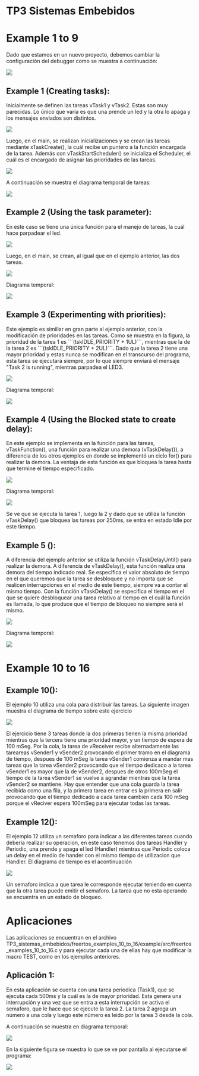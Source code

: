 # TP3 Sistemas Embebidos

# Example 1 to 9

Dado que estamos en un nuevo proyecto, debemos cambiar la configuración del debugger como se muestra a continuación:

![](https://github.com/elmatus/TP3_sistemas_embebidos/blob/master/images/debugger.PNG)

## Example 1 (Creating tasks):

Inicialmente se definen las tareas vTask1 y vTask2. Estas son muy parecidas. Lo único que varía es que una prende un led y la otra lo apaga y los mensajes enviados son distintos. 

![](https://github.com/elmatus/TP3_sistemas_embebidos/blob/master/images/example1_task_config.PNG)

Luego, en el main, se realizan inicializaciones y se crean las tareas mediante xTaskCreate(), la cuál recibe un puntero a la función encargada de la tarea. Además con vTaskStartScheduler() se inicializa el Scheduler, el cuál es el encargado de asignar las prioridades de las tareas. 

![](https://github.com/elmatus/TP3_sistemas_embebidos/blob/master/images/example1_main.PNG)

A continuación se muestra el diagrama temporal de tareas:

![](https://github.com/elmatus/TP3_sistemas_embebidos/blob/master/images/example1_temporal.PNG)

## Example 2 (Using the task parameter):

En este caso se tiene una única función para el manejo de tareas, la cuál hace parpadear el led. 

![](https://github.com/elmatus/TP3_sistemas_embebidos/blob/master/images/example2_task.PNG)

Luego, en el main, se crean, al igual que en el ejemplo anterior, las dos tareas.

![](https://github.com/elmatus/TP3_sistemas_embebidos/blob/master/images/example2_main.PNG)

Diagrama temporal:

![](https://github.com/elmatus/TP3_sistemas_embebidos/blob/master/images/example1_temporal.PNG)


## Example 3 (Experimenting with priorities):

Este ejemplo es similiar en gran parte al ejemplo anterior, con la modificación de prioridades en las tareas. Como se muestra en la figura, la prioridad de la tarea 1 es ´´´(tskIDLE_PRIORITY + 1UL)´´´, mientras que la de la tarea 2 es ´´´(tskIDLE_PRIORITY + 2UL)´´´. Dado que la tarea 2 tiene una mayor prioridad y estas nunca se modifican en el transcurso del programa, esta tarea se ejecutará siempre, por lo que siempre enviará el mensaje "Task 2 is running", mientras parpadea el LED3. 

![](https://github.com/elmatus/TP3_sistemas_embebidos/blob/master/images/example3_vTaskCreate.PNG)

Diagrama temporal:

![](https://github.com/elmatus/TP3_sistemas_embebidos/blob/master/images/example3_temporal.PNG)


## Example 4 (Using the Blocked state to create delay):

En este ejemplo se implementa en la función para las tareas, vTaskFunction(), una función para realizar una demora (vTaskDelay()), a diferencia de los otros ejemplos en donde se implementó un ciclo for() para realizar la demora. La ventaja de esta función es que bloquea la tarea hasta que termine el tiempo especificado. 

![](https://github.com/elmatus/TP3_sistemas_embebidos/blob/master/images/example4_vTaskFunction.PNG)

Diagrama temporal:

![](https://github.com/elmatus/TP3_sistemas_embebidos/blob/master/images/example4_temporal.PNG)

Se ve que se ejecuta la tarea 1, luego la 2 y dado que se utiliza la función vTaskDelay() que bloquea las tareas por 250ms, se entra en estado Idle por este tiempo. 

## Example 5 ():

A diferencia del ejemplo anterior se utiliza la función vTaskDelayUntil() para realizar la demora. A diferencia de vTaskDelay(), esta función realiza una demora del tiempo indicado real. Se especifica el valor absoluto de tiempo en el que queremos que la tarea se desbloquee y no importa que se realicen interrupciones en el medio de este tiempo, siempre va a contar el mismo tiempo. Con la función vTaskDelay() se especifica el tiempo en el que se quiere desbloquear una tarea relativo al tiempo en el cuál la función es llamada, lo que produce que el tiempo de bloqueo no siempre será el mismo.  

![](https://github.com/elmatus/TP3_sistemas_embebidos/blob/master/images/example5_vTaskFunction.PNG)

Diagrama temporal:

![](https://github.com/elmatus/TP3_sistemas_embebidos/blob/master/images/example4_temporal.PNG)

# Example 10 to 16

## Example 10():

  El ejemplo 10 utiliza una cola para distribuir las tareas. La siguiente imagen muestra el diagrama de tiempo sobre este ejercicio
  
 ![](https://github.com/elmatus/TP3_sistemas_embebidos/blob/master/images/ejercicio10.png)
 
 El ejercicio tiene 3 tareas donde la dos primeras tienen la misma prioridad mientras que la tercera tiene una prioridad mayor, y un tiempo de espera de 100 mSeg. Por la cola, la tarea de vReceiver recibe alternadamente las tareareas vSender1 y vSender2 provocando el primer tramo en el diagrama de tiempo, despues de 100 mSeg la tarea vSender1 comienza a mandar mas tareas que la tarea vSender2 provocando que el tiempo dedicaco a la tarea vSender1 es mayor que la de vSender2, despues de otros 100mSeg el tiempo de la tarea vSender1 se vuelve a agrandar mientras que la tarea vSender2 se mantiene. Hay que entender que una cola guarda la tarea recibida como una fila, y la primera tarea en entrar es la primera en salir provocando que el tiempo dedicado a cada tarea cambien cada 100 mSeg porque el vReciver espera 100mSeg para ejecutar todas las tareas.
 
 ## Example 12():

  El ejemplo 12 utiliza un semaforo para indicar a las diferentes tareas cuando deberia realizar su operacion, en este caso tenemos dos tareas Handler y Periodic, una prende y apaga el led (Handler) mientras que Periodic coloca un delay en el medio de hander con el mismo tiempo de utilizacion que Handler. El diagrama de tiempo es el acontinuación
  
  ![](https://github.com/elmatus/TP3_sistemas_embebidos/blob/master/images/ejercicio11.png)

  Un semaforo indica a que tarea le corresponde ejecutar teniendo en cuenta que la otra tarea puede emitir el semaforo. La tarea que no esta operando se encuentra en un estado de bloqueo.


# Aplicaciones

Las aplicaciones se encuentran en el archivo TP3_sistemas_embebidos/freertos_examples_10_to_16/example/src/freertos_examples_10_to_16.c y para ejecutar cada una de ellas hay que modificar la macro TEST, como en los ejemplos anteriores. 

## Aplicación 1:

En esta aplicación se cuenta con una tarea periodica (Task1), que se ejecuta cada 500ms y la cuál es la de mayor prioridad. Esta genera una interrupción y una vez que se entra a esta interrupción se activa el semaforo, que le hace que se ejecute la tarea 2. La tarea 2 agrega un número a una cola y luego este número es leido por la tarea 3 desde la cola. 

A continuación se muestra en diagrama temporal:

![](https://github.com/elmatus/TP3_sistemas_embebidos/blob/master/images/app1_temporal.PNG)
  
En la siguiente figura se muestra lo que se ve por pantalla al ejecutarse el programa:

![](https://github.com/elmatus/TP3_sistemas_embebidos/blob/master/images/app1_monitor_serie.PNG)

